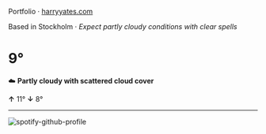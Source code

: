 Portfolio · [harryyates.com](https://harryyates.com)

<!-- WEATHER_START -->
Based in Stockholm · *Expect partly cloudy conditions with clear spells*

# 9°
☁️ **Partly cloudy with scattered cloud cover**

**↑** 11° **↓** 8°

---
<!-- WEATHER_END -->

<p align="left">
  <a>
    <img src="https://spotify-github-profile.kittinanx.com/api/view?uid=bigbello&cover_image=true&theme=natemoo-re&show_offline=true&background_color=121212&interchange=false&bar_color=53b14f&bar_color_cover=false" alt="spotify-github-profile">
  </a>
</p>